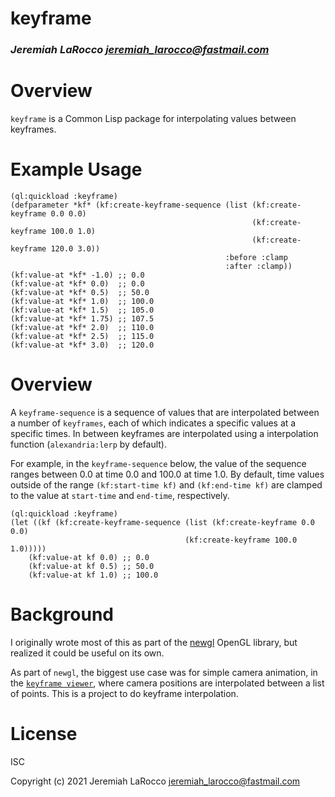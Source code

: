 # keyframe
### _Jeremiah LaRocco <jeremiah_larocco@fastmail.com>_


# Overview
`keyframe` is a Common Lisp package for interpolating values between keyframes.

# Example Usage

```common-lisp
(ql:quickload :keyframe)
(defparameter *kf* (kf:create-keyframe-sequence (list (kf:create-keyframe 0.0 0.0)
                                                      (kf:create-keyframe 100.0 1.0)
                                                      (kf:create-keyframe 120.0 3.0))
                                                :before :clamp
                                                :after :clamp))
(kf:value-at *kf* -1.0) ;; 0.0
(kf:value-at *kf* 0.0)  ;; 0.0
(kf:value-at *kf* 0.5)  ;; 50.0
(kf:value-at *kf* 1.0)  ;; 100.0
(kf:value-at *kf* 1.5)  ;; 105.0
(kf:value-at *kf* 1.75) ;; 107.5
(kf:value-at *kf* 2.0)  ;; 110.0
(kf:value-at *kf* 2.5)  ;; 115.0
(kf:value-at *kf* 3.0)  ;; 120.0
```

# Overview

A `keyframe-sequence` is a sequence of values that are interpolated between a number of `keyframes`, each of which indicates a specific values at a specific times.  In between keyframes are interpolated using a interpolation function (`alexandria:lerp` by default).

For example, in the `keyframe-sequence` below, the value of the sequence ranges between 0.0 at time 0.0 and 100.0 at time 1.0.  By default, time values outside of the range `(kf:start-time kf)` and `(kf:end-time kf)` are clamped to the value at `start-time` and `end-time`, respectively.

```common-lisp
(ql:quickload :keyframe)
(let ((kf (kf:create-keyframe-sequence (list (kf:create-keyframe 0.0 0.0)
                                       (kf:create-keyframe 100.0 1.0)))))
    (kf:value-at kf 0.0) ;; 0.0
    (kf:value-at kf 0.5) ;; 50.0
    (kf:value-at kf 1.0) ;; 100.0
```

# Background
I originally wrote most of this as part of the [newgl](https://github.com/jl2/newgl/) OpenGL library, but realized it could be useful on its own.

As part of `newgl`, the biggest use case was for simple camera animation, in the [`keyframe viewer`](https://github.com/jl2/newgl/blob/master/keyframe-viewer.lisp), where camera positions are interpolated between a list of points.
This is a project to do keyframe interpolation.

# License

ISC


Copyright (c) 2021 Jeremiah LaRocco <jeremiah_larocco@fastmail.com>


